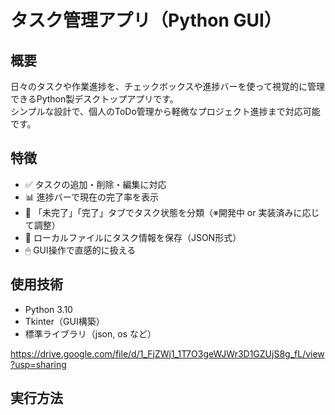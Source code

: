 # タスク管理アプリ（Python GUI）

## 概要

日々のタスクや作業進捗を、チェックボックスや進捗バーを使って視覚的に管理できるPython製デスクトップアプリです。  
シンプルな設計で、個人のToDo管理から軽微なプロジェクト進捗まで対応可能です。

## 特徴

- ✅ タスクの追加・削除・編集に対応
- 📊 進捗バーで現在の完了率を表示
- 📂 「未完了」「完了」タブでタスク状態を分類（※開発中 or 実装済みに応じて調整）
- 💾 ローカルファイルにタスク情報を保存（JSON形式）
- 🖱 GUI操作で直感的に扱える

## 使用技術

- Python 3.10
- Tkinter（GUI構築）
- 標準ライブラリ（json, os など）

https://drive.google.com/file/d/1_FjZWj1_1T7O3geWJWr3D1GZUjS8g_fL/view?usp=sharing
## 実行方法

